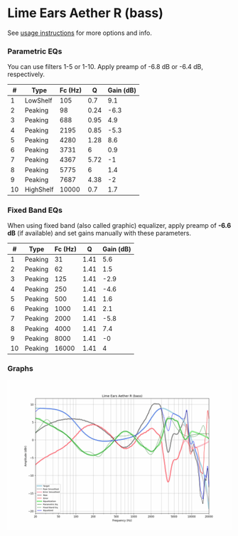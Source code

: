 # Lime Ears Aether R (bass)
See [usage instructions](https://github.com/jaakkopasanen/AutoEq#usage) for more options and info.

### Parametric EQs
You can use filters 1-5 or 1-10. Apply preamp of -6.8 dB or -6.4 dB, respectively.

|   # | Type      |   Fc (Hz) |    Q |   Gain (dB) |
|-----|-----------|-----------|------|-------------|
|   1 | LowShelf  |       105 | 0.7  |         9.1 |
|   2 | Peaking   |        98 | 0.24 |        -6.3 |
|   3 | Peaking   |       688 | 0.95 |         4.9 |
|   4 | Peaking   |      2195 | 0.85 |        -5.3 |
|   5 | Peaking   |      4280 | 1.28 |         8.6 |
|   6 | Peaking   |      3731 | 6    |         0.9 |
|   7 | Peaking   |      4367 | 5.72 |        -1   |
|   8 | Peaking   |      5775 | 6    |         1.4 |
|   9 | Peaking   |      7687 | 4.38 |        -2   |
|  10 | HighShelf |     10000 | 0.7  |         1.7 |

### Fixed Band EQs
When using fixed band (also called graphic) equalizer, apply preamp of **-6.6 dB** (if available) and set gains manually with these parameters.

|   # | Type    |   Fc (Hz) |    Q |   Gain (dB) |
|-----|---------|-----------|------|-------------|
|   1 | Peaking |        31 | 1.41 |         5.6 |
|   2 | Peaking |        62 | 1.41 |         1.5 |
|   3 | Peaking |       125 | 1.41 |        -2.9 |
|   4 | Peaking |       250 | 1.41 |        -4.6 |
|   5 | Peaking |       500 | 1.41 |         1.6 |
|   6 | Peaking |      1000 | 1.41 |         2.1 |
|   7 | Peaking |      2000 | 1.41 |        -5.8 |
|   8 | Peaking |      4000 | 1.41 |         7.4 |
|   9 | Peaking |      8000 | 1.41 |        -0   |
|  10 | Peaking |     16000 | 1.41 |         4   |

### Graphs
![](./Lime%20Ears%20Aether%20R%20(bass).png)
